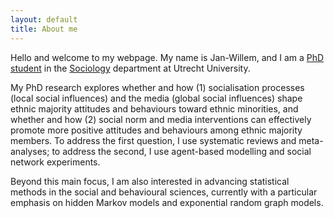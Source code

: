 ```yaml
---
layout: default
title: About me
---
```

Hello and welcome to my webpage. My name is Jan-Willem, and I am a <a href="https://www.uu.nl/staff/JGSimons"> PhD student</a> in the <a href="https://www.uu.nl/en/organisation/sociology">Sociology</a> department at Utrecht University.    

My PhD research explores whether and how (1) socialisation processes (local social influences) and the media (global social influences) shape ethnic majority attitudes and behaviours toward ethnic minorities, and whether and how (2) social norm and media interventions can effectively promote more positive attitudes and behaviours among ethnic majority members. To address the first question, I use systematic reviews and meta-analyses; to address the second, I use agent-based modelling and social network experiments.

Beyond this main focus, I am also interested in advancing statistical methods in the social and behavioural sciences, currently with a particular emphasis on hidden Markov models and exponential random graph models.